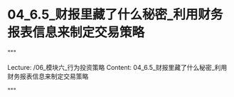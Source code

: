 # 04_6.5_财报里藏了什么秘密_利用财务报表信息来制定交易策略

"""

Lecture: /06_模块六_行为投资策略
Content: 04_6.5_财报里藏了什么秘密_利用财务报表信息来制定交易策略

"""

